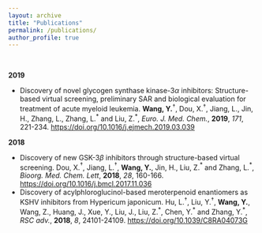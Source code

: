 ```yaml
---
layout: archive
title: "Publications"
permalink: /publications/
author_profile: true
---
```

<br>

**2019**

<!-- - Multistage Screening Reveals 3-substituted Indolin-2-one Derivatives as Novel and Isoform Selective c-Jun N-terminal kinase 3 (JNK3) Inhibitors: Implications to Drug Discovery for Potential Treatment of Neurodegenerative Diseases. Dou, X.; Huang, H.; Li, Y.; Jiang, L.; Wang, Y.; Jin, H.; Jiao, N.; Zhang, L.; Zhang, .; Liu, Z. -->

- Discovery of novel glycogen synthase kinase-3$\alpha$ inhibitors: Structure-based virtual screening, preliminary SAR and biological evaluation for treatment of acute myeloid leukemia. **Wang, Y.**$^\dagger$, Dou, X.$^\dagger$, Jiang, L., Jin, H., Zhang, L., Zhang, L.$^*$ and Liu, Z.$^*$, *Euro. J. Med. Chem.*, **2019**, *171*, 221-234. <https://doi.org/10.1016/j.ejmech.2019.03.039>

**2018**

- Discovery of new GSK-3$\beta$ inhibitors through structure-based virtual screening. Dou, X.$^\dagger$, Jiang, L.$^\dagger$, **Wang, Y.**, Jin, H., Liu, Z.$^*$ and Zhang, L.$^*$, *Bioorg. Med. Chem. Lett*, **2018**, *28*, 160-166. <https://doi.org/10.1016/j.bmcl.2017.11.036>
- Discovery of acylphloroglucinol-based meroterpenoid enantiomers as KSHV inhibitors from Hypericum japonicum. Hu, L.$^\dagger$, Liu, Y.$^\dagger$, **Wang, Y.**, Wang, Z., Huang, J., Xue, Y., Liu, J., Liu, Z.$^*$, Chen, Y.$^*$ and Zhang, Y.$^*$, *RSC adv.*, **2018**, *8*, 24101-24109. <https://doi.org/10.1039/C8RA04073G>
